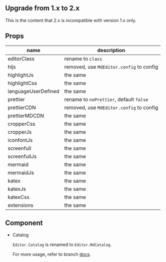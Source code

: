 ## Upgrade from 1.x to 2.x

This is the content that 2.x is incompatible with version 1.x only.

## Props

| name                | description                              |
| ------------------- | ---------------------------------------- |
| editorClass         | rename to `class`                        |
| hljs                | removed, use `MdEditor.config` to config |
| highlightJs         | the same                                 |
| highlightCss        | the same                                 |
| languageUserDefined | the same                                 |
| prettier            | rename to `noPrettier`, default `false`  |
| prettierCDN         | removed, use `MdEditor.config` to config |
| prettierMDCDN       | the same                                 |
| cropperCss          | the same                                 |
| cropperJs           | the same                                 |
| iconfontJs          | the same                                 |
| screenfull          | the same                                 |
| screenfullJs        | the same                                 |
| mermaid             | the same                                 |
| mermaidJs           | the same                                 |
| katex               | the same                                 |
| katexJs             | the same                                 |
| katexCss            | the same                                 |
| extensions          | the same                                 |

## Component

- Catalog

  `Editor.Catalog` is renamed to `Editor.MdCatalog`.

  For more usage, refer to branch [docs](https://github.com/imzbf/md-editor-rt/tree/docs).
